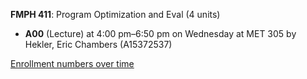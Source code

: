 **FMPH 411**: Program Optimization and Eval (4 units)

- **A00** (Lecture) at 4:00 pm–6:50 pm on Wednesday at MET 305 by Hekler, Eric Chambers (A15372537)

[Enrollment numbers over time](./FMPH411.tsv)
